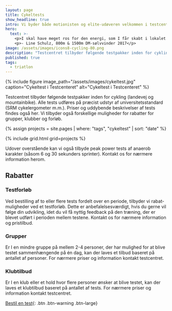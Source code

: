 ```yaml
---
layout: page
title: Cykeltests
show_headline: true
intro: Vi byder både motionisten og elite-udøveren velkommen i testcentret.
hero:
  text: >-
    <p>I skal have meget ros for den energi, som I får skabt i lokalet. Stemningen var meget professionel, men samtidig afslappet - det var meget motiverende.</p>
    <p>- Line Schulz, 800m & 1500m DM-sølvvinder 2017</p>
image: /assets/images/icons8-cycling-80.png
description: "Testcentret tilbyder følgende testpakker inden for cykling (landevej og mountainbike). Priser og uddybende beskrivelser af tests findes også her."
published: true
tags:
  - triatlon
---
```


{% include figure image_path="/assets/images/cykeltest.jpg" caption="Cykeltest i Testcenteret" alt="Cykeltest i Testcenteret" %}

Testcentret tilbyder følgende testpakker inden for cykling (landevej og mountainbike). Alle tests udføres på præcist udstyr af universitetsstandard (SRM cykelergometer m.m.). Priser og uddybende beskrivelser af tests findes også her. Vi tilbyder også forskellige muligheder for rabatter for grupper, klubber og forløb.

{% assign projects = site.pages | where: "tags", "cykeltest" | sort: "date" %}

{% include grid.html grid=projects %}

Udover overstående kan vi også tilbyde peak power tests af anaerob karakter (såsom 6 og 30 sekunders sprinter). Kontakt os for nærmere information herom.

## Rabatter

### Testforløb

Ved bestilling af to eller flere tests fordelt over en periode, tilbyder vi rabat-muligheder ved et testforløb. Dette er anbefalelsesværdigt, hvis du gerne vil følge din udvikling, idet du vil få nyttig feedback på den træning, der er blevet udført i perioden mellem testene. Kontakt os for nærmere information og pristilbud.

### Grupper

Er I en mindre gruppe på mellem 2-4 personer, der har mulighed for at blive testet sammenhængende på én dag, kan der laves et tilbud baseret på antallet af personer. For nærmere priser og information kontakt testcentret.

### Klubtilbud

Er I en klub eller et hold hvor flere personer ønsker at blive testet, kan der laves et klubtilbud baseret på antallet af tests. For nærmere priser og information kontakt testcentret.

[Bestil en test](/kontakt){: .btn .btn-warning .btn-large}
